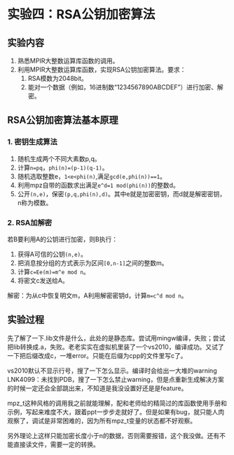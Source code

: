 # 实验四：RSA公钥加密算法

## 实验内容

1. 熟悉MPIR大整数运算库函数的调用。
2. 利用MPIR大整数运算库函数，实现RSA公钥加密算法。要求：
   1. RSA模数为2048bit。
   2. 能对一个数据（例如，16进制数“1234567890ABCDEF”）进行加密、解密。

## RSA公钥加密算法基本原理

### 1. 密钥生成算法

1. 随机生成两个不同大素数p,q。
2. 计算`n=pq`，`phi(n)=(p-1)(q-1)`。
3. 随机选取整数e，`1<e<phi(n)`,满足`gcd(e,phi(n))==1`。
4. 利用mpz自带的函数求出满足`e^d=1 mod(phi(n))`的整数d。
5. 公开`(n,e)`，保密`(p,q,phi(n),d)`。其中e就是加密密钥，而d就是解密密钥，n称为模数。

### 2. RSA加解密

若B要利用A的公钥进行加密，则B执行：

1. 获得A可信的公钥`(n,e)`。
2. 把消息按分组的方式表示为区间`[0,n-1]`之间的整数m。
3. 计算`c=Ee(m)=m^e mod n`。
4. 将密文c发送给A。

解密：为从c中恢复明文m，A利用解密密钥d，计算`m=c^d mod n`。

## 实验过程

先了解了一下.lib文件是什么，此处的是静态库。尝试用mingw编译，失败；尝试把lib转换成.a，失败。老老实实在虚拟机里装了一个vs2010，编译成功。又试了一下把后缀改成c，一堆error。只能在后缀为cpp的文件里写c了。

vs2010默认不显示行号，搜了一下怎么显示。编译时会给出一大堆的warning LNK4099：未找到PDB，搜了一下怎么禁止warning，但是点重新生成解决方案的时候一定还会全部跳出来，不知道是我没设置好还是是feature。

mpz_t这种风格的调用我之前就能理解，配和老师给的精简过的库函数使用手册和示例，写起来难度不大，跟着ppt一步步走就好了。但是如果有bug，就只能人肉观察了，调试是非常困难的，因为所有mpz_t变量的状态都不好观察。

另外理论上这样只能加密长度小于n的数据，否则需要报错，这个我没做。还有不能直接读文件，需要一定的转换。
